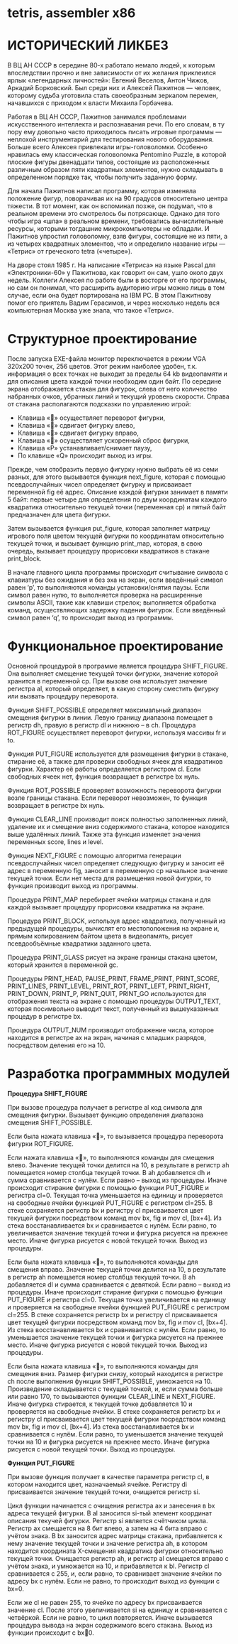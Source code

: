 # tetris, assembler x86

# ИСТОРИЧЕСКИЙ ЛИКБЕЗ

В ВЦ АН СССР в середине 80-х работало немало людей, к которым впоследствии прочно и вне зависимости от их желания приклеился ярлык «легендарных личностей»: Евгений Веселов, Антон Чижов, Аркадий Борковский. Был среди них и Алексей Пажитнов — человек, которому судьба уготовила стать своеобразным зеркалом перемен, начавшихся с приходом к власти Михаила Горбачева.

Работая в ВЦ АН СССР, Пажитнов занимался проблемами искусственного интеллекта и распознавания речи. По его словам, в ту пору ему довольно часто приходилось писать игровые программы — неплохой инструментарий для тестирования нового оборудования. Больше всего Алексея привлекали игры-головоломки. Особенно нравилась ему классическая головоломка Pentomino Puzzle, в которой плоские фигуры двенадцати типов, состоящие из расположенных различным образом пяти квадратных элементов, нужно складывать в определенном порядке так, чтобы получить заданную форму.

Для начала Пажитнов написал программу, которая изменяла положение фигур, поворачивая их на 90 градусов относительно центра тяжести. В тот момент, как он вспоминал позже, он подумал, что в реальном времени это смотрелось бы потрясающе. Однако для того чтобы игра «шла» в реальном времени, требовались вычислительные ресурсы, которыми тогдашние микрокомпьютеры не обладали. И Пажитнов упростил головоломку, взяв фигуры, состоящие не из пяти, а из четырех квадратных элементов, что и определило название игры — «Тетрис» от греческого tetra («четыре»).

На дворе стоял 1985 г. На написание «Тетриса» на языке Pascal для «Электроники-60» у Пажитнова, как говорит он сам, ушло около двух недель. Коллеги Алексея по работе были в восторге от его программы, но сам он понимал, что расширить аудиторию игры можно лишь в том случае, если она будет портирована на IBM PC. В этом Пажитнову помог его приятель Вадим Герасимов, и через несколько недель вся компьютерная Москва уже знала, что такое «Тетрис».

# Структурное проектирование

После запуска EXE-файла монитор переключается в режим VGA 320x200 точек, 256 цветов. Этот режим наиболее удобен, т.к. информация о всех точках не выходит за пределы 64 kb видеопамяти и для описания цвета каждой точки необходим один байт. По середине экрана отображается стакан для фигурок, слева от него количество набранных очков, убранных линий и текущий уровень скорости. Справа от стакана располагаются подсказки по управлению игрой:
* Клавиша «» осуществляет переворот фигурки,
* Клавиша «» сдвигает фигурку влево,
* Клавиша «» сдвигает фигурку вправо,
* Клавиша «» осуществляет ускоренный сброс фигурки,
* Клавиша «P» устанавливает/снимает паузу,
* По клавише «Q» происходит выход из игры.

Прежде, чем отобразить первую фигурку нужно выбрать её из семи разных, для этого вызывается функция next_figure, которая с помощью псевдослучайных чисел определяет фигурку и присваивает переменной fig её адрес. Описание каждой фигурки занимает в памяти 5 байт: первые четыре для определения по двум координатам каждого квадратика относительно текущей точки (переменная cp) и пятый байт предназначен для цвета фигурки.

Затем вызывается функция put_figure, которая заполняет матрицу игрового поля цветом текущей фигурки по координатам относительно текущей точки, и вызывает функцию print_map, которая, в свою очередь, вызывает процедуру прорисовки квадратиков в стакане print_block.

В начале главного цикла программы происходит считывание символа с клавиатуры без ожидания и без эха на экран, если введённый символ равен ‘p’, то выполняются команды установки/снятия паузы. Если символ равен нулю, то выполняется проверка на расширенные символы ASCII, такие как клавиши стрелок; выполняется обработка команд, осуществляющих задержку падения фигурок. Если введённый символ равен ‘q’, то происходит выход из программы.

# Функциональное проектирование

Основной процедурой в программе является процедура SHIFT_FIGURE. Она выполняет смещение текущей точки фигурки, значение которой хранится в переменной cp. При вызове она использует значение регистра al, который определяет, в какую сторону сместить фигурку или вызвать процедуру переворота.

Функция SHIFT_POSSIBLE определяет максимальный диапазон смещения фигурки в линии. Левую границу диапазона помещает в регистр dh, правую в регистр dl и нижнюю – в ch.
Процедура ROT_FIGURE осуществляет переворот фигурки, используя массивы fr и to.

Функция PUT_FIGURE используется для размещения фигурки в стакане, стирание её, а также для проверки свободных ячеек для квадратиков фигурки. Характер её работы определяется регистром cl. Если свободных ячеек нет, функция возвращает в регистре bx нуль.

Функция ROT_POSSIBLE проверяет возможность переворота фигурки возле границы стакана. Если переворот невозможен, то функция возвращает в регистре bx нуль.

Функция CLEAR_LINE производит поиск полностью заполненных линий, удаление их и смещение вниз содержимого стакана, которое находится выше удалённых линий. Также эта функция изменяет значения переменных score, lines и level.

Функция NEXT_FIGURE с помощью алгоритма генерации псевдослучайных чисел определяет следующую фигурку и заносит её адрес в переменную fig, заносит в переменную cp начальное значение текущей точки. Если нет места для размещения новой фигурки, то функция производит выход из программы.

Процедура PRINT_MAP перебирает ячейки матрицы стакана и для каждой вызывает процедуру прорисовки квадратика на экране.

Процедура PRINT_BLOCK, используя адрес квадратика, полученный из предыдущей процедуры, вычислят его местоположения на экране и, прямым копированием байтом цвета в видеопамять, рисует псевдообъёмные квадратики заданного цвета.

Процедура PRINT_GLASS рисует на экране границы стакана цветом, который хранится в переменной gc.

Процедуры PRINT_HEAD, PAUSE_PRINT, FRAME_PRINT, PRINT_SCORE, PRINT_LINES, PRINT_LEVEL, PRINT_ROT, PRINT_LEFT, PRINT_RIGHT, PRINT_DOWN, PRINT_P, PRINT_QUIT, PRINT_GO используются для отображения текста на экране с помощью процедуры OUTPUT_TEXT, которая посимвольно выводит текст, полученный из вышеуказанных процедур в регистре bx.

Процедура OUTPUT_NUM производит отображение числа, которое находится в регистре ax на экран, начиная с младших разрядов, посредством деления его на 10.

# Разработка программных модулей

**Процедура SHIFT_FIGURE**
	
При вызове процедура получает в регистре al код символа для смещения фигурки. Вызывает функцию определения диапазона смещения SHIFT_POSSIBLE.

Если была нажата клавиша «», то вызывается процедура переворота фигурки ROT_FIGURE.

Если нажата клавиша «», то выполняются команды для смещения влево. Значение текущей точки делится на 10, в результате в регистр ah помещается номер столбца текущей точки. В ah добавляется dh и сумма сравнивается с нулём. Если равно – выход из процедуры. Иначе происходит стирание фигурки с помощью функции PUT_FIGURE и регистра cl=0. Текущая точка уменьшается на единицу и проверяется на свободные ячейки функцией PUT_FIGURE с регистром cl=255. В стеке сохраняется регистр bx и регистру cl присваивается цвет текущей фигурки посредством команд mov bx, fig и mov cl, [bx+4]. Из стека восстанавливается bx и сравнивается с нулём. Если равно, то увеличивается значение текущей точки и фигурка рисуется на прежнее место. Иначе фигурка рисуется с новой текущей точки. Выход из процедуры.

Если была нажата клавиша «», то выполняются команды для смещения вправо. Значение текущей точки делится на 10, в результате в регистр ah помещается номер столбца текущей точки. В ah добавляется dl и сумма сравнивается с девяткой. Если равно – выход из процедуры. Иначе происходит стирание фигурки с помощью функции PUT_FIGURE и регистра cl=0. Текущая точка увеличивается на единицу и проверяется на свободные ячейки функцией PUT_FIGURE с регистром cl=255. В стеке сохраняется регистр bx и регистру cl присваивается цвет текущей фигурки посредством команд mov bx, fig и mov cl, [bx+4]. Из стека восстанавливается bx и сравнивается с нулём. Если равно, то уменьшается значение текущей точки и фигурка рисуется на прежнее место. Иначе фигурка рисуется с новой текущей точки. Выход из процедуры.

Если была нажата клавиша «», то выполняются команды для смещения вниз. Размер фигурки снизу, который находится в регистре ch после выполнения функции SHIFT_POSSIBLE, умножается на 10. Произведение складывается с текущей точкой, и, если сумма больше или равно 170, то вызываются функции CLEAR_LINE и NEXT_FIGURE. Иначе фигурка стирается, к текущей точке добавляется 10 и проверяется на свободные ячейки. В стеке сохраняется регистр bx и регистру cl присваивается цвет текущей фигурки посредством команд mov bx, fig и mov cl, [bx+4]. Из стека восстанавливается bx и сравнивается с нулём. Если равно, то уменьшается значение текущей точки на 10 и фигурка рисуется на прежнее место. Иначе фигурка рисуется с новой текущей точки. Выход из процедуры.

**Функция PUT_FIGURE**

При вызове функция получает в качестве параметра регистр cl, в котором находится цвет, назначаемый ячейке. Регистру di присваивается значение текущей точки, очищается регистр si.

Цикл функции начинается с очищения регистра ax и занесения в bx адреса текущей фигурки. В al заносится si-тый элемент координат описания текучей фигурки. Регистр si является счётчиком цикла. Регистр ax смещается на 8 бит влево, а затем на 4 бита вправо с учётом знака. В bx заносится адрес матрицы стакана, прибавляется к нему значение текущей точки и значение регистра ah, в котором находится координата X-смещения квадратика фигурки относительно текущей точки. Очищается регистр ah, и регистр al смещается вправо с учётом знака, и умножается на 10, и прибавляется к bl. Регистр cl сравнивается с 255, и, если равно, то сравнивает значение ячейки по адресу bx с нулём. Если не равно, то происходит выход из функции с bx=0.

Если же cl не равен 255, то ячейке по адресу bx присваивается значение cl. После этого увеличивается si на единицу и сравнивается с четвёркой. Если не равно, то цикл повторяется. Иначе вызывается процедура вывода на экран содержимого всего стакана. Выход из функции происходит с bx0.
